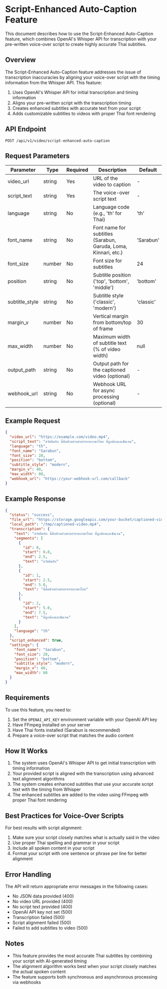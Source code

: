 # Script-Enhanced Auto-Caption Feature

This document describes how to use the Script-Enhanced Auto-Caption feature, which combines OpenAI's Whisper API for transcription with your pre-written voice-over script to create highly accurate Thai subtitles.

## Overview

The Script-Enhanced Auto-Caption feature addresses the issue of transcription inaccuracies by aligning your voice-over script with the timing information from the Whisper API. This feature:

1. Uses OpenAI's Whisper API for initial transcription and timing information
2. Aligns your pre-written script with the transcription timing
3. Creates enhanced subtitles with accurate text from your script
4. Adds customizable subtitles to videos with proper Thai font rendering

## API Endpoint

```
POST /api/v1/video/script-enhanced-auto-caption
```

## Request Parameters

| Parameter         | Type    | Required | Description                                       | Default   |
|-------------------|---------|----------|---------------------------------------------------|-----------|
| video_url         | string  | Yes      | URL of the video to caption                       | -         |
| script_text       | string  | Yes      | The voice-over script text                        | -         |
| language          | string  | No       | Language code (e.g., 'th' for Thai)               | 'th'      |
| font_name         | string  | No       | Font name for subtitles (Sarabun, Garuda, Loma, Kinnari, etc.) | 'Sarabun' |
| font_size         | number  | No       | Font size for subtitles                           | 24        |
| position          | string  | No       | Subtitle position ('top', 'bottom', 'middle')     | 'bottom'  |
| subtitle_style    | string  | No       | Subtitle style ('classic', 'modern')              | 'classic' |
| margin_v          | number  | No       | Vertical margin from bottom/top of frame          | 30        |
| max_width         | number  | No       | Maximum width of subtitle text (% of video width) | null      |
| output_path       | string  | No       | Output path for the captioned video (optional)    | -         |
| webhook_url       | string  | No       | Webhook URL for async processing (optional)       | -         |

## Example Request

```json
{
  "video_url": "https://example.com/video.mp4",
  "script_text": "สวัสดีครับ นี่คือตัวอย่างคำบรรยายภาษาไทย ที่ถูกต้องและชัดเจน",
  "language": "th",
  "font_name": "Sarabun",
  "font_size": 28,
  "position": "bottom",
  "subtitle_style": "modern",
  "margin_v": 40,
  "max_width": 80,
  "webhook_url": "https://your-webhook-url.com/callback"
}
```

## Example Response

```json
{
  "status": "success",
  "file_url": "https://storage.googleapis.com/your-bucket/captioned-video.mp4",
  "local_path": "/tmp/captioned-video.mp4",
  "transcription": {
    "text": "สวัสดีครับ นี่คือตัวอย่างคำบรรยายภาษาไทย ที่ถูกต้องและชัดเจน",
    "segments": [
      {
        "id": 0,
        "start": 0.0,
        "end": 2.5,
        "text": "สวัสดีครับ"
      },
      {
        "id": 1,
        "start": 2.5,
        "end": 5.0,
        "text": "นี่คือตัวอย่างคำบรรยายภาษาไทย"
      },
      {
        "id": 2,
        "start": 5.0,
        "end": 7.5,
        "text": "ที่ถูกต้องและชัดเจน"
      }
    ],
    "language": "th"
  },
  "script_enhanced": true,
  "settings": {
    "font_name": "Sarabun",
    "font_size": 28,
    "position": "bottom",
    "subtitle_style": "modern",
    "margin_v": 40,
    "max_width": 80
  }
}
```

## Requirements

To use this feature, you need to:

1. Set the `OPENAI_API_KEY` environment variable with your OpenAI API key
2. Have FFmpeg installed on your server
3. Have Thai fonts installed (Sarabun is recommended)
4. Prepare a voice-over script that matches the audio content

## How It Works

1. The system uses OpenAI's Whisper API to get initial transcription with timing information
2. Your provided script is aligned with the transcription using advanced text alignment algorithms
3. The system creates enhanced subtitles that use your accurate script text with the timing from Whisper
4. The enhanced subtitles are added to the video using FFmpeg with proper Thai font rendering

## Best Practices for Voice-Over Scripts

For best results with script alignment:

1. Make sure your script closely matches what is actually said in the video
2. Use proper Thai spelling and grammar in your script
3. Include all spoken content in your script
4. Format your script with one sentence or phrase per line for better alignment

## Error Handling

The API will return appropriate error messages in the following cases:

- No JSON data provided (400)
- No video URL provided (400)
- No script text provided (400)
- OpenAI API key not set (500)
- Transcription failed (500)
- Script alignment failed (500)
- Failed to add subtitles to video (500)

## Notes

- This feature provides the most accurate Thai subtitles by combining your script with AI-generated timing
- The alignment algorithm works best when your script closely matches the actual spoken content
- The feature supports both synchronous and asynchronous processing via webhooks
